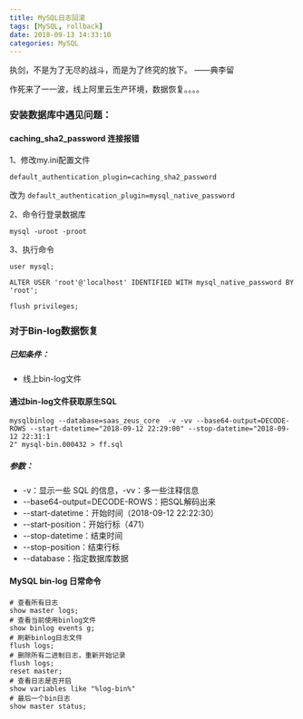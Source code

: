 ```yaml
---
title: MySQL日志回滚
tags: [MySQL, rollback]
date: 2018-09-13 14:33:10
categories: MySQL
---
```


执剑，不是为了无尽的战斗，而是为了终究的放下。					——典李留



作死来了一一波，线上阿里云生产环境，数据恢复。。。。

### 安装数据库中遇见问题：

#### caching_sha2_password 连接报错

1、修改my.ini配置文件

`default_authentication_plugin=caching_sha2_password`

改为 `default_authentication_plugin=mysql_native_password`

2、命令行登录数据库

```shell
mysql -uroot -proot
```

3、执行命令

```mysql
user mysql;

ALTER USER 'root'@'localhost' IDENTIFIED WITH mysql_native_password BY 'root';

flush privileges;
```

### 对于Bin-log数据恢复

##### 已知条件：

- 线上bin-log文件

#### 通过bin-log文件获取原生SQL

```mysql
mysqlbinlog --database=saas_zeus_core  -v -vv --base64-output=DECODE-ROWS --start-datetime="2018-09-12 22:29:00" --stop-datetime="2018-09-12 22:31:1
2" mysql-bin.000432 > ff.sql
```

##### 参数：

- -v：显示一些 SQL 的信息，-vv：多一些注释信息
- --base64-output=DECODE-ROWS：把SQL解码出来
- --start-datetime：开始时间（2018-09-12 22:22:30）
- --start-position：开始行标（471）
- --stop-datetime：结束时间
- --stop-position：结束行标
- --database：指定数据库数据

#### MySQL bin-log 日常命令

```mysql
# 查看所有日志
show master logs;
# 查看当前使用binlog文件
show binlog events g;
# 刷新binlog日志文件
flush logs;
# 删除所有二进制日志，重新开始记录
flush logs;
reset master;
# 查看日志是否开启
show variables like "%log-bin%"
# 最后一个bin日志
show master status;
```

